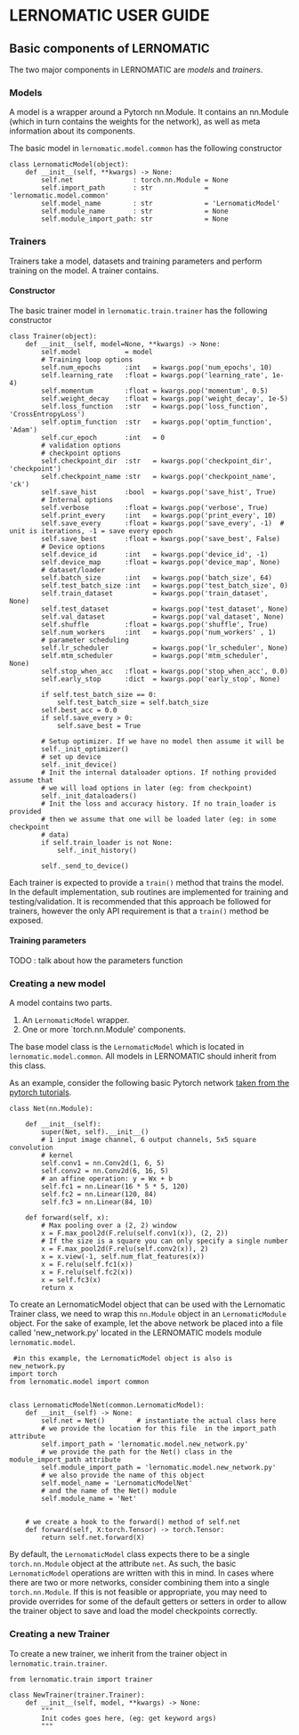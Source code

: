 # LERNOMATIC USER GUIDE 


## Basic components of LERNOMATIC
The two major components in LERNOMATIC are *models* and *trainers*. 

### Models
A model is a wrapper around a Pytorch nn.Module. It contains an nn.Module (which in turn contains the weights for the network), as well as meta information about its components. 

The basic model in `lernomatic.model.common` has the following constructor

```
class LernomaticModel(object):
    def __init__(self, **kwargs) -> None:
        self.net               : torch.nn.Module = None
        self.import_path       : str             = 'lernomatic.model.common'
        self.model_name        : str             = 'LernomaticModel'
        self.module_name       : str             = None
        self.module_import_path: str             = None

```

### Trainers
Trainers take a model, datasets and training parameters and perform training on the model. A trainer contains.

#### Constructor
The basic trainer model in `lernomatic.train.trainer` has the following constructor

```
class Trainer(object):
    def __init__(self, model=None, **kwargs) -> None:
        self.model           = model
        # Training loop options
        self.num_epochs      :int   = kwargs.pop('num_epochs', 10)
        self.learning_rate   :float = kwargs.pop('learning_rate', 1e-4)
        self.momentum        :float = kwargs.pop('momentum', 0.5)
        self.weight_decay    :float = kwargs.pop('weight_decay', 1e-5)
        self.loss_function   :str   = kwargs.pop('loss_function', 'CrossEntropyLoss')
        self.optim_function  :str   = kwargs.pop('optim_function', 'Adam')
        self.cur_epoch       :int   = 0
        # validation options
        # checkpoint options
        self.checkpoint_dir  :str   = kwargs.pop('checkpoint_dir', 'checkpoint')
        self.checkpoint_name :str   = kwargs.pop('checkpoint_name', 'ck')
        self.save_hist       :bool  = kwargs.pop('save_hist', True)
        # Internal options
        self.verbose         :float = kwargs.pop('verbose', True)
        self.print_every     :int   = kwargs.pop('print_every', 10)
        self.save_every      :float = kwargs.pop('save_every', -1)  # unit is iterations, -1 = save every epoch
        self.save_best       :float = kwargs.pop('save_best', False)
        # Device options
        self.device_id       :int   = kwargs.pop('device_id', -1)
        self.device_map      :float = kwargs.pop('device_map', None)
        # dataset/loader 
        self.batch_size      :int   = kwargs.pop('batch_size', 64)
        self.test_batch_size :int   = kwargs.pop('test_batch_size', 0)
        self.train_dataset          = kwargs.pop('train_dataset', None)
        self.test_dataset           = kwargs.pop('test_dataset', None)
        self.val_dataset            = kwargs.pop('val_dataset', None)
        self.shuffle         :float = kwargs.pop('shuffle', True)
        self.num_workers     :int   = kwargs.pop('num_workers' , 1)
        # parameter scheduling
        self.lr_scheduler           = kwargs.pop('lr_scheduler', None)
        self.mtm_scheduler          = kwargs.pop('mtm_scheduler', None)
        self.stop_when_acc   :float = kwargs.pop('stop_when_acc', 0.0)
        self.early_stop      :dict  = kwargs.pop('early_stop', None)

        if self.test_batch_size == 0:
            self.test_batch_size = self.batch_size
        self.best_acc = 0.0
        if self.save_every > 0:
            self.save_best = True

        # Setup optimizer. If we have no model then assume it will be
        self._init_optimizer()
        # set up device
        self._init_device()
        # Init the internal dataloader options. If nothing provided assume that
        # we will load options in later (eg: from checkpoint)
        self._init_dataloaders()
        # Init the loss and accuracy history. If no train_loader is provided
        # then we assume that one will be loaded later (eg: in some checkpoint
        # data)
        if self.train_loader is not None:
            self._init_history()

        self._send_to_device()

```

Each trainer is expected to provide a `train()` method that trains the model. In the default implementation, sub routines are implemented for training and testing/validation. It is recommended that this approach be followed for trainers, however the only API requirement is that a `train()` method be exposed.

#### Training parameters
TODO : talk about how the parameters function


### Creating a new model
A model contains two parts. 

1. An `LernomaticModel` wrapper. 
2. One or more `torch.nn.Module' components.

The base model class is the `LernomaticModel` which is located in `lernomatic.model.common`. All models in LERNOMATIC should inherit from this class. 

As an example, consider the following basic Pytorch network [taken from the pytorch tutorials](https://pytorch.org/tutorials/beginner/blitz/neural_networks_tutorial.html).

```
class Net(nn.Module):

    def __init__(self):
        super(Net, self).__init__()
        # 1 input image channel, 6 output channels, 5x5 square convolution
        # kernel
        self.conv1 = nn.Conv2d(1, 6, 5)
        self.conv2 = nn.Conv2d(6, 16, 5)
        # an affine operation: y = Wx + b
        self.fc1 = nn.Linear(16 * 5 * 5, 120)
        self.fc2 = nn.Linear(120, 84)
        self.fc3 = nn.Linear(84, 10)

    def forward(self, x):
        # Max pooling over a (2, 2) window
        x = F.max_pool2d(F.relu(self.conv1(x)), (2, 2))
        # If the size is a square you can only specify a single number
        x = F.max_pool2d(F.relu(self.conv2(x)), 2)
        x = x.view(-1, self.num_flat_features(x))
        x = F.relu(self.fc1(x))
        x = F.relu(self.fc2(x))
        x = self.fc3(x)
        return x

```

To create an LernomaticModel object that can be used with the Lernomatic Trainer class, we need to wrap this `nn.Module` object in an `LernomaticModule` object. For the sake of example, let the above network be placed into a file called 'new_network.py' located in the LERNOMATIC models module `lernomatic.model`.

```
 #in this example, the LernomaticModel object is also is new_network.py
import torch
from lernomatic.model import common


class LernomaticModelNet(common.LernomaticModel):
    def __init__(self) -> None:
        self.net = Net()        # instantiate the actual class here 
        # we provide the location for this file  in the import_path attribute
        self.import_path = 'lernomatic.model.new_network.py'       
        # we provide the path for the Net() class in the module_import_path attribute
        self.module_import_path = 'lernomatic.model.new_network.py'
        # we also provide the name of this object
        self.model_name = 'LernomaticModelNet'
        # and the name of the Net() module
        self.module_name = 'Net'


    # we create a hook to the forward() method of self.net
    def forward(self, X:torch.Tensor) -> torch.Tensor:
        return self.net.forward(X)
```

By default, the `LernomaticModel` class expects there to be a single `torch.nn.Module` object at the attribute `net`. As such, the basic `LernomaticModel` operations are written with this in mind. In cases where there are two or more networks, consider combining them into a single `torch.nn.Module`. If this is not feasible or appropriate, you may need to provide overrides for some of the default getters or setters in order to allow the trainer object to save and load the model checkpoints correctly. 


### Creating a new Trainer 

To create a new trainer, we inherit from the trainer object in `lernomatic.train.trainer`.


```
from lernomatic.train import trainer

class NewTrainer(trainer.Trainer):
    def __init__(self, model, **kwargs) -> None:
        """
        Init codes goes here, (eg: get keyword args)
        """

```

